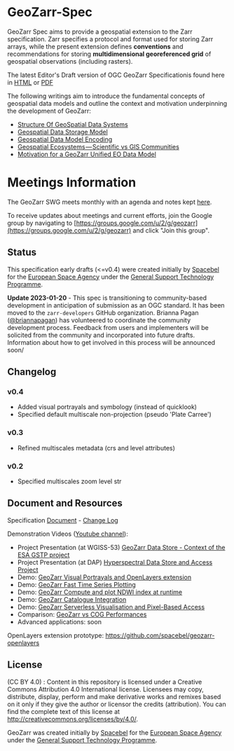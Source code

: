 # GeoZarr-Spec

GeoZarr Spec aims to provide a geospatial extension to the Zarr specification. Zarr specifies a protocol and format used for storing Zarr arrays, while the present extension defines **conventions** and recommendations for storing **multidimensional georeferenced grid** of geospatial observations (including rasters). 

The latest Editor's Draft version of OGC GeoZarr Specificationis found here in [HTML](https://zarr.dev/geozarr-spec/documents/standard/template/geozarr-spec.html) or [PDF](https://zarr.dev/geozarr-spec/documents/standard/template/geozarr-spec.pdf)

The following writings aim to introduce the fundamental concepts of geospatial data models and outline the context and motivation underpinning the development of GeoZarr:

- [Structure Of GeoSpatial Data Systems](https://medium.com/@christophe.noel/structure-of-geospatial-data-ystems-4033d672c222?source=your_stories_page)
- [Geospatial Data Storage Model](https://medium.com/@christophe.noel/geospatial-data-storage-model-d7c3fb895031?source=your_stories_page)
- [Geospatial Data Model Encoding](https://medium.com/@christophe.noel/geospatial-data-model-encoding-1699f4cd5fb9?source=your_stories_page)
- [Geospatial Ecosystems — Scientific vs GIS Communities](https://medium.com/@christophe.noel/geospatial-ecosystems-scientific-vs-gis-communities-324b340bee1a?source=your_stories_page)
- [Motivation for a GeoZarr Unified EO Data Model](https://medium.com/@christophe.noel/motivation-for-a-geozarr-unified-eo-data-model-926dd2bec07a?source=your_stories_page)


# Meetings Information
The GeoZarr SWG meets monthly with an agenda and notes kept [here](https://hackmd.io/@briannapagan/geozarr-spec-swg).

To receive updates about meetings and current efforts, join the Google group by navigating to [https://groups.google.com/u/2/g/geozarr](https://groups.google.com/u/2/g/geozarr) and click "Join this group". 

## Status

This specification early drafts (<=v0.4) were created initially by [Spacebel](https://www.spacebel.com/) for the [European Space Agency](https://esa.int) under the [General Support Technology Programme](http://www.esa.int/Enabling_Support/Space_Engineering_Technology/Shaping_the_Future/About_the_General_Support_Technology_Programme_GSTP).

**Update 2023-01-20** - This spec is transitioning to community-based development in anticipation of submission as an OGC standard. It has been moved to the `zarr-developers` GitHub organization. Brianna Pagan ([@briannapagan](https://github.com/briannapagan)) has volunteered to coordinate the community development process.
Feedback from users and implementers will be solicited from the community and incorporated into future drafts.
Information about how to get involved in this process will be announced soon/

## Changelog

### v0.4 

* Added visual portrayals and symbology (instead of quicklook)
* Specified default multiscale non-projection (pseudo 'Plate Carree')

### v0.3

* Refined multiscales metadata (crs and level attributes)

### v0.2

* Specified multiscales zoom level str

## Document and Resources

Specification [Document](geozarr-spec.md) - [Change Log](https://github.com/christophenoel/geozarr-spec/wiki)

Demonstration Videos ([Youtube channel](https://youtube.com/playlist?list=PLzPGC4s5HQOPdeLoK1MXK6gEa1x2Az8Dn)):
- Project Presentation (at WGISS-53) [GeoZarr Data Store - Context of the ESA GSTP project](https://youtu.be/NYhh66EstnY)
- Project Presentation (at DAP) [Hyperspectral Data Store and Access Project](https://youtu.be/CfmPppVR-o4)
- Demo: [GeoZarr Visual Portrayals and OpenLayers extension](https://youtu.be/IKURmv6CVGU)
- Demo: [GeoZarr Fast Time Series Plotting](https://youtu.be/Nt1URJqW71o)
- Demo: [GeoZarr Compute and plot NDWI index at runtime](https://youtu.be/UP0DjphdZgM)
- Demo: [GeoZarr Catalogue Integration](https://youtu.be/Nlbo3FJH8lo)
- Demo: [GeoZarr Serverless Visualisation and Pixel-Based Access](https://youtu.be/sKlejJcPKqQ)
- Comparison: [GeoZarr vs COG Performances](https://youtu.be/KGC8mLqlsCs)
- Advanced applications: soon

OpenLayers extension prototype: https://github.com/spacebel/geozarr-openlayers 



## License

(CC BY 4.0) : Content in this repository is licensed under a Creative Commons Attribution 4.0 International  license. Licensees may copy, distribute, display, perform and make derivative works and remixes based on it only if they give the author or licensor the credits (attribution). You can find the complete text of this license at http://creativecommons.org/licenses/by/4.0/.

GeoZarr was created initially by [Spacebel](https://www.spacebel.com/) for the [European Space Agency](https://esa.int) under the [General Support Technology Programme](http://www.esa.int/Enabling_Support/Space_Engineering_Technology/Shaping_the_Future/About_the_General_Support_Technology_Programme_GSTP).
